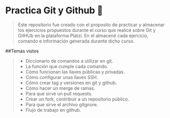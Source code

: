 # Practica Git y Github 🥑

> Este repositorio fue creado con el proposito de practicar y almacenar los ejercicios propuestos durante el curso que realicé sobre Git y GitHUb en la plataforma Platzi. En el almacené cada ejercicio, comando e información generada durante dicho curso.

##Temas vistos

> - Diccionario de comandos a utilizar en git.
> - La función que cumple cada comando.
> - Cómo funcionan las llaves públicas y privadas.
> - Cómo configurar unas llaves SSH.
> - Cómo crear tag y versiones en git y github.
> - Cómo hacer un merge de ramas.
> - Para que sirve un pull requests.
> - Crear un fork, contribuir a un repositorio público.
> - Para que sirve el archivo gitgnore.
> - Flujo de trabajo en github.